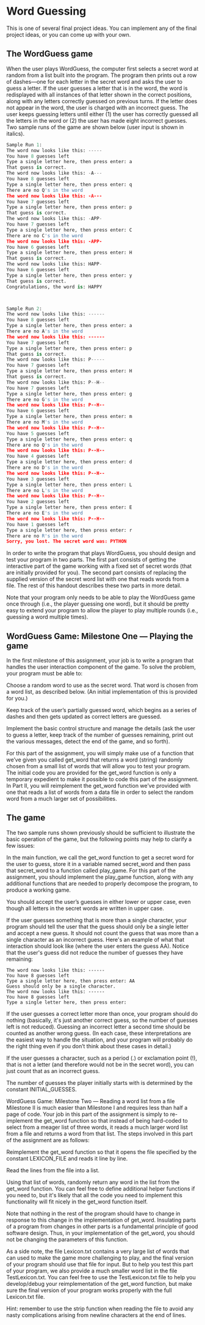 # Word Guessing

This is one of several final project ideas. You can implement any of the final project ideas, or you can come up with your own.

## The WordGuess game

When the user plays WordGuess, the computer first selects a secret word at random from a list built into the program. The program then prints out a row of dashes—one for each letter in the secret word and asks the user to guess a letter. If the user guesses a letter that is in the word, the word is redisplayed with all instances of that letter shown in the correct positions, along with any letters correctly guessed on previous turns. If the letter does not appear in the word, the user is charged with an incorrect guess. The user keeps guessing letters until either (1) the user has correctly guessed all the letters in the word or (2) the user has made eight incorrect guesses. Two sample runs of the game are shown below (user input is shown in italics).

```python
Sample Run 1:
The word now looks like this: -----
You have 8 guesses left
Type a single letter here, then press enter: a
That guess is correct.
The word now looks like this: -A---
You have 8 guesses left
Type a single letter here, then press enter: q
There are no Q's in the word
The word now looks like this: -A---
You have 7 guesses left
Type a single letter here, then press enter: p
That guess is correct.
The word now looks like this: -APP-
You have 7 guesses left
Type a single letter here, then press enter: C
There are no C's in the word
The word now looks like this: -APP-
You have 6 guesses left
Type a single letter here, then press enter: H
That guess is correct.
The word now looks like this: HAPP-
You have 6 guesses left
Type a single letter here, then press enter: y
That guess is correct.
Congratulations, the word is: HAPPY



Sample Run 2:
The word now looks like this: ------
You have 8 guesses left
Type a single letter here, then press enter: a
There are no A's in the word
The word now looks like this: ------
You have 7 guesses left
Type a single letter here, then press enter: p
That guess is correct.
The word now looks like this: P-----
You have 7 guesses left
Type a single letter here, then press enter: H
That guess is correct.
The word now looks like this: P--H--
You have 7 guesses left
Type a single letter here, then press enter: g
There are no G's in the word
The word now looks like this: P--H--
You have 6 guesses left
Type a single letter here, then press enter: m
There are no M's in the word
The word now looks like this: P--H--
You have 5 guesses left
Type a single letter here, then press enter: q
There are no Q's in the word
The word now looks like this: P--H--
You have 4 guesses left
Type a single letter here, then press enter: d
There are no D's in the word
The word now looks like this: P--H--
You have 3 guesses left
Type a single letter here, then press enter: L
There are no L's in the word
The word now looks like this: P--H--
You have 2 guesses left
Type a single letter here, then press enter: E
There are no E's in the word
The word now looks like this: P--H--
You have 1 guesses left
Type a single letter here, then press enter: r
There are no R's in the word
Sorry, you lost. The secret word was: PYTHON
```

In order to write the program that plays WordGuess, you should design and test your program in two parts. The first part consists of getting the interactive part of the game working with a fixed set of secret words (that are initially provided for you). The second part consists of replacing the supplied version of the secret word list with one that reads words from a file. The rest of this handout describes these two parts in more detail.

Note that your program only needs to be able to play the WordGuess game once through (i.e., the player guessing one word), but it should be pretty easy to extend your program to allow the player to play multiple rounds (i.e., guessing a word multiple times).

## WordGuess Game: Milestone One — Playing the game

In the first milestone of this assignment, your job is to write a program that handles the user interaction component of the game. To solve the problem, your program must be able to:

Choose a random word to use as the secret word. That word is chosen from a word list, as described below. (An initial implementation of this is provided for you.)

Keep track of the user’s partially guessed word, which begins as a series of dashes and then gets updated as correct letters are guessed.

Implement the basic control structure and manage the details (ask the user to guess a letter, keep track of the number of guesses remaining, print out the various messages, detect the end of the game, and so forth).

For this part of the assignment, you will simply make use of a function that we’ve given you called get_word that returns a word (string) randomly chosen from a small list of words that will allow you to test your program. The initial code you are provided for the get_word function is only a temporary expedient to make it possible to code this part of the assignment. In Part II, you will reimplement the get_word function we’ve provided with one that reads a list of words from a data file in order to select the random word from a much larger set of possibilities.

## The game

The two sample runs shown previously should be sufficient to illustrate the basic operation of the game, but the following points may help to clarify a few issues:

In the main function, we call the get_word function to get a secret word for the user to guess, store it in a variable named secret_word and then pass that secret_word to a function called play_game. For this part of the assignment, you should implement the play_game function, along with any additional functions that are needed to properly decompose the program, to produce a working game.

You should accept the user’s guesses in either lower or upper case, even though all letters in the secret words are written in upper case.

If the user guesses something that is more than a single character, your program should tell the user that the guess should only be a single letter and accept a new guess. It should not count the guess that was more than a single character as an incorrect guess. Here's an example of what that interaction should look like (where the user enters the guess AA). Notice that the user's guess did not reduce the number of guesses they have remaining:

```
The word now looks like this: ------
You have 8 guesses left
Type a single letter here, then press enter: AA
Guess should only be a single character.
The word now looks like this: ------
You have 8 guesses left
Type a single letter here, then press enter:
```

If the user guesses a correct letter more than once, your program should do nothing (basically, it's just another correct guess, so the number of guesses left is not reduced). Guessing an incorrect letter a second time should be counted as another wrong guess. (In each case, these interpretations are the easiest way to handle the situation, and your program will probably do the right thing even if you don’t think about these cases in detail.)

If the user guesses a character, such as a period (.) or exclamation point (!), that is not a letter (and therefore would not be in the secret word), you can just count that as an incorrect guess.

The number of guesses the player initially starts with is determined by the constant INITIAL_GUESSES.

WordGuess Game: Milestone Two — Reading a word list from a file
Milestone II is much easier than Milestone I and requires less than half a page of code. Your job in this part of the assignment is simply to re-implement the get_word function so that instead of being hard-coded to select from a meager list of three words, it reads a much larger word list from a file and returns a word from that list. The steps involved in this part of the assignment are as follows:

Reimplement the get_word function so that it opens the file specified by the constant LEXICON_FILE and reads it line by line.

Read the lines from the file into a list.

Using that list of words, randomly return any word in the list from the get_word function. You can feel free to define additional helper functions if you need to, but it's likely that all the code you need to implement this functionality will fit nicely in the get_word function itself.

Note that nothing in the rest of the program should have to change in response to this change in the implementation of get_word. Insulating parts of a program from changes in other parts is a fundamental principle of good software design. Thus, in your implementation of the get_word, you should not be changing the parameters of this function.

As a side note, the file Lexicon.txt contains a very large list of words that can used to make the game more challenging to play, and the final version of your program should use that file for input. But to help you test this part of your program, we also provide a much smaller word list in the file TestLexicon.txt. You can feel free to use the TestLexicon.txt file to help you develop/debug your reimplementation of the get_word function, but make sure the final version of your program works properly with the full Lexicon.txt file.

Hint: remember to use the strip function when reading the file to avoid any nasty complications arising from newline characters at the end of lines.
